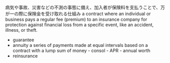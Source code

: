 病気や事故、災害などの不測の事態に備え、加入者が保険料を支払うことで、万が一の際に保険金を受け取れる仕組み
a contract where an individual or business pays a regular fee (premium) to an insurance company for protection against financial loss from a specific event, like an accident, illness, or theft.
- guarantee
- annuity
        a series of payments made at equal intervals based on a contract with a lump sum of money
        - consol
        - APR
        - annual worth
- reinsurance